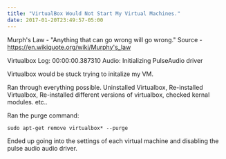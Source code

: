 ```yaml
---
title: "VirtualBox Would Not Start My Virtual Machines."
date: 2017-01-20T23:49:57-05:00
---
```


Murph's Law - "Anything that can go wrong will go wrong."
Source - https://en.wikiquote.org/wiki/Murphy's_law


Virtualbox Log:
00:00:00.387310 Audio: Initializing PulseAudio driver

Virtualbox would be stuck trying to initalize my VM.

Ran through everything possible. Uninstalled Virtualbox, Re-installed Virtualbox, Re-installed different versions of virtualbox, checked kernal modules. etc..

Ran the purge command:

```
sudo apt-get remove virtualbox* --purge
```

Ended up going into the settings of each virtual machine and disabling the pulse audio audio driver.

